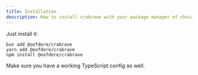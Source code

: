 ```yaml
---
title: Installation
description: How to install crabrave with your package manager of choice!
---
```


Just install it:

```
bun add @oofdere/crabrave
yarn add @oofdere/crabrave
npm install @oofdere/crabrave
```

Make sure you have a working TypeScript config as well.